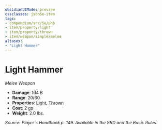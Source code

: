 ```yaml
---
obsidianUIMode: preview
cssclasses: json5e-item
tags:
- compendium/src/5e/phb
- item/property/light
- item/property/thrown
- item/weapon/simple/melee
aliases: 
- "Light Hammer"
---
```

# Light Hammer
*Melee Weapon*  

- **Damage**: 1d4 B
- **Range**: 20/60
- **Properties**: [Light](/3-Mechanics/CLI/rules/item-properties.md#Light), [Thrown](/3-Mechanics/CLI/rules/item-properties.md#Thrown)
- **Cost**: 2 gp
- **Weight**: 2.0 lbs.

*Source: Player's Handbook p. 149. Available in the SRD and the Basic Rules.*